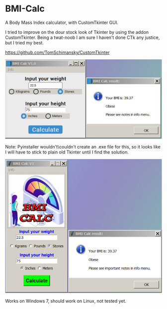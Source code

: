 # BMI-Calc
A Body Mass Index calculator, with CustomTkinter GUI. 

I tried to improve on the dour stock look of Tkinter by using the addon CustomTkinter.
Being a twat-noob I am sure I haven't done CTk any justice, but I tried my best.

https://github.com/TomSchimansky/CustomTkinter

![Alt Text](https://github.com/Steve-Shambles/BMI-Calc/blob/main/bmi-calc-v1.png)

Note: Pyinstaller wouldn't\couldn't create an .exe file for this, so it looks like I will have to stick to plain old Tkinter until I find the solution.

![Alt Text](https://github.com/Steve-Shambles/BMI-Calc/blob/main/bmi-calc-v1-tk-screenshot.png)

Works on Windows 7, should work on Linux, not tested yet.
